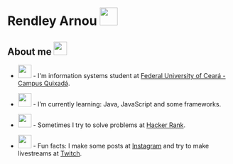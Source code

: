 # Rendley Arnou&nbsp;<img src="https://github.com/TheDudeThatCode/TheDudeThatCode/blob/master/Assets/Developer.gif" width="40px">

## About me&nbsp;<img src="https://github.com/TheDudeThatCode/TheDudeThatCode/blob/master/Assets/hmm.gif" width="30px">

- <img src="https://github.com/TheDudeThatCode/TheDudeThatCode/blob/master/Assets/powerup.gif" width="30px"> - I'm information systems student at [Federal University of Ceará - Campus Quixadá](https://www.quixada.ufc.br/).

- <img src="https://github.com/TheDudeThatCode/TheDudeThatCode/blob/master/Assets/Rocket.gif" width="30px"> - I’m currently learning: Java, JavaScript and some frameworks.

- <img src="https://github.com/TheDudeThatCode/TheDudeThatCode/blob/master/Assets/HackerRank.svg" width="30px"> - Sometimes I try to solve problems at [Hacker Rank](https://hackerrank.com/).

- <img src="https://github.com/TheDudeThatCode/TheDudeThatCode/blob/master/Assets/gandalf_parrot.gif" width="30px"> - Fun facts: I make some posts at [Instagram](https://instagram.com/programmer.ce/) and try to make livestreams at [Twitch](https://twitch.tv/programmer_ce/).
